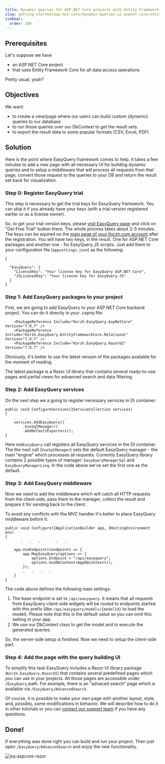 ```yaml
---
title: Dynamic queries for ASP.NET Core projects with Entity Framework Core
slug: getting-started/asp-net-core/dynamic-queries-ui-aspnet-core-entity-framework
sidebar:
  order: 100
---
```


## Prerequisites

Let's suppose we have 

 - an ASP.NET Core project
 - that uses Entity Framework Core for all data access operations
 
 Pretty usual, yeah? 

## Objectives

We want:

 - to create a view/page where our users can build custom (dynamic) queries to our database
 - to run those queries over our DbContext to get the result sets.
 - to export the result data to some popular formats (CSV, Excel, PDF)

## Solution

Here is the point where EasyQuery framework comes to help. It takes a few minutes to add a new page with all necessary UI for building dynamic queries and to setup a middleware that  will process all requests from that page, convert those request to the queries to your DB and return the result set back for visualization.


### Step 0: Register EasyQuery trial

This step is necessary to get the trial keys for EasyQuery framework. You can skip it if you already have your keys (with a trial version registered earlier or as a license owner). 

So, to get your trial version keys, please [visit EasyQuery page](https://korzh.com/easyquery) and click on "Get Free Trial" button there.  The whole process takes about 2-3 minutes. The keys can be aquired on the [main page of your Korzh.com account](https://korzh.com/account) after the registration. You will have two keys, in the result. One for ASP.NET Core packages and another one - for EasyQuery.JS scripts.  Just add them to your configuration file (`appsettings.json`) as the following:

```
{
  .   .   .   .
  "EasyQuery": {
    "LicenseKey": "Your license key for EasyQuery ASP.NET Core",
	"JSLicenseKey": "Your license key for EasyQuery.JS"
  }
}
```

### Step 1: Add EasyQuery packages to your project

First, we are going to add EasyQuery to your ASP.NET Core backend project. You can do it directly in your .csproj file:

```
    <PackageReference Include="Korzh.EasyQuery.AspNetCore" Version="7.0.7" />
    <PackageReference Include="Korzh.EasyQuery.EntityFrameworkCore.Relational" Version="7.0.7" />
    <PackageReference Include="Korzh.EasyQuery.RazorUI" Version="7.0.7" />
```

Obviously, it's better to use the latest version of the packages available for the moment of reading.

The latest package is a Razor UI library that contains several ready-to-use pages and partial views for advanced search and data filtering.


### Step 2: Add EasyQuery services 

On the next step we a going to register necessary services in DI container:
```
public void ConfigureServices(IServiceCollection services)
{
    .    .    .    .   .   .
    services.AddEasyQuery()
        .UseSqlManager()
        .AddDefaultExporters();
}
```

Here `AddEasyQuery` call registers all EasyQuery services in the DI container. The the next call (`UseSqlManager`)  sets the default EasyQuery manager - the main "engine" which processes all requests. Currently EasyQuery library contains 2 possible types of manager: `EasyQueryManagerSql` and `EasyQueryManagerLinq`.  In the code above we've set the first one as the default.

### Step 3: Add EasyQuery middleware

Now we need to add the middleware which will catch all HTTP requests from the client-side, pass them to the manager, collect the result and prepare it for sending back to the client.

To avoid any conflicts with the MVC handler it's better to place EasyQuery middleware before it:

```
public void Configure(IApplicationBuilder app, IHostingEnvironment env)
{
       .   .   .   .   .   .
    
	app.UseEndpoints(endpoints => {
		app.MapEasyQuery(options => {
			options.Endpoint = "/api/easyquery";
			options.UseDbContext<AppDbContext>();
		});
		.   .   .   .
    }
}
```

The code above defines the following main settings:

1. The base endpoint is set to  `/api/easyquery`. It means that all requests from EasyQuery client-side widgets will be routed to endpoints started with this prefix (like `/api/easyquery/models/{modelId}` to load the model). Please note that this is the default value so you can omit this setting in your app.
2. We use our DbContext class to get the model and to execute the generated queries. 

So, the server-side setup is finished. Now we need to setup the client-side part. 

### Step 4: Add the page with the query building UI

To simplify this task EasyQuery includes a Razor UI library package (`Korzh.EasyQuery.RazorUI`) that contains several predefined pages which you can use in your projects. All those pages are accessible under `/EasyQuery` path. For example, there is an "advaced search" page which is available via `/EasyQuery/AdvancedSearch`.

Of course, it is possible to make your own page with another layout, style, and, possibly, some modifications in behavior. We will describe how to do it in other tutorials or you can [contact our support team](https://korzh.com/support) if you have any questions. 

## Done!

If everything was done right you can build and run your project. Then just open `/EasyQuery/AdvancedSearch` and enjoy the new functionality.

![eq-aspcore-razor](//easyquery/docs/images/eq-aspcore-razor.png "eq-aspcore-razor")
